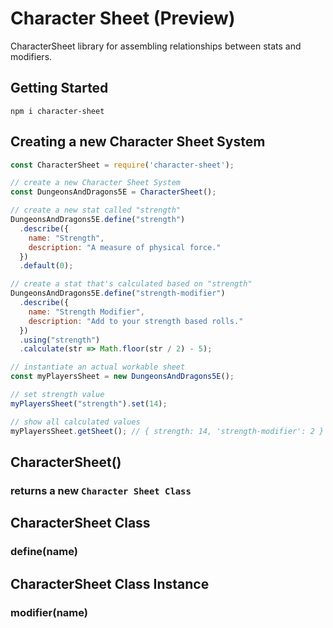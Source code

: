 # Character Sheet (Preview)
CharacterSheet library for assembling relationships between stats and modifiers.

## Getting Started
`npm i character-sheet`

## Creating a new Character Sheet System
```js
const CharacterSheet = require('character-sheet');

// create a new Character Sheet System
const DungeonsAndDragons5E = CharacterSheet();

// create a new stat called "strength"
DungeonsAndDragons5E.define("strength")
  .describe({ 
    name: "Strength", 
    description: "A measure of physical force." 
  })
  .default(0);

// create a stat that's calculated based on "strength"
DungeonsAndDragons5E.define("strength-modifier")
  .describe({
    name: "Strength Modifier",
    description: "Add to your strength based rolls."
  })
  .using("strength")
  .calculate(str => Math.floor(str / 2) - 5);

// instantiate an actual workable sheet
const myPlayersSheet = new DungeonsAndDragons5E();

// set strength value
myPlayersSheet("strength").set(14);

// show all calculated values
myPlayersSheet.getSheet(); // { strength: 14, 'strength-modifier': 2 }
```

## CharacterSheet()
### returns a new `Character Sheet Class`

## CharacterSheet Class
### define(name)

## CharacterSheet Class Instance
### modifier(name)

